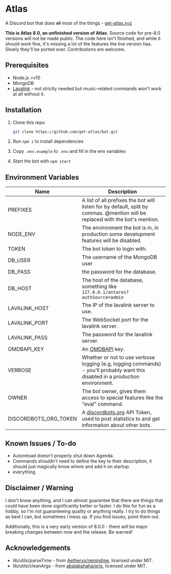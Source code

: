 # Atlas

A Discord bot that does ~~all~~ most of the things - [get-atlas.xyz](https://get-atlas.xyz)

**This is Atlas 8.0, an unfinished version of Atlas**. Source code for pre-8.0 versions will not be made public. The code here isn't finished, and while it should work fine, it's missing a lot of the features the live version has. Slowly they'll be ported over. Contributions are welcome.

## Prerequisites

* Node.js >v10
* MongoDB
* [Lavalink](https://github.com/Frederikam/Lavalink) - not strictly needed but music-related commands won't work at all without it.

## Installation

1. Clone this repo

    ```bash
    git clone https://github.com/get-atlas/bot.git
    ```
2. Run `npm i` to install dependencies

3. Copy `.env.example` to `.env` and fill in the env variables

4. Start the bot with `npm start`

## Environment Variables

| Name          | Description   |
| ------------- | ------------- |
| PREFIXES      | A list of all prefixes the bot will listen for by default, split by commas. @mention will be replaced with the bot's mention. |
| NODE_ENV      | The environment the bot is in, in production some development features will be disabled. |
| TOKEN         | The bot token to login with. |
| DB_USER       | The username of the MongoDB user |
| DB_PASS       | the password for the database. |
| DB_HOST       | The host of the database, something like `127.0.0.1/antares?authSource=admin` |
| LAVALINK_HOST | The IP of the lavalink server to use. |
| LAVALINK_PORT | The WebSocket port for the lavalink server. |
| LAVALINK_PASS | The password for the lavalink server. |
| OMDBAPI_KEY   | An [OMDBAPI](http://omdbapi.com/apikey.aspx) key. |
| VERBOSE       | Whether or not to use verbose logging (e.g, logging commands) - you'll probably want this disabled in a production environment. |
| OWNER         | The bot owner, gives them access to special features like the "eval" command. |
| DISCORDBOTS_ORG_TOKEN | A [discordbots.org](https://discordbots.org/) API Token, used to post statistics to and get information about other bots.

## Known Issues / To-do

* Autoreload doesn't properly shut down Agenda.
* Commands shouldn't need to define the key to their description, it should just magically know where and add it on startup.
* everything

## Disclaimer / Warning

I don't know anything, and I can almost guarantee that there are things that could have been done significantly better or faster. I do this for fun as a hobby, so I'm not guaranteeing quality or anything really. I try to do things as best I can, but sometimes I mess up. If you find issues, point them out.

Additionally, this is a very early version of 8.0.0 - there *will* be major breaking changes between now and the release. Be warned!

## Acknowledgements

* lib/utils/parseTime - from [Aetheryx/remindme](https://github.com/Aetheryx/remindme/blob/edb8d301c633379e7fa3d4141226143cc3358906/src/utils/parseTime.js#L1), licensed under MIT.
* lib/utils/cleanArgs - from [abalabahaha/eris](https://github.com/abalabahaha/eris/blob/e6208fa8ab49d526df5276620ac21eb351da3954/lib/structures/Message.js#L147), licensed under MIT.